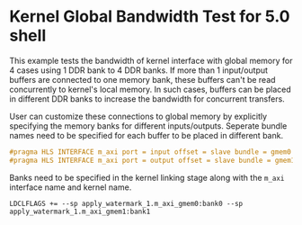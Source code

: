 Kernel Global Bandwidth Test for 5.0 shell
===========================================

This example tests the bandwidth of kernel interface with global memory for 4 cases using 1 DDR bank to 4 DDR banks.
If more than 1 input/output buffers are connected to one memory bank, these buffers can't be read concurrently to kernel's local memory. In such cases, buffers can be placed in different DDR banks to increase the bandwidth for concurrent transfers.

User can customize these connections to global memory by explicitly specifying the memory banks for different inputs/outputs.
Seperate bundle names need to be specified for each buffer to be placed in different bank.

```c++
#pragma HLS INTERFACE m_axi port = input offset = slave bundle = gmem0
#pragma HLS INTERFACE m_axi port = output offset = slave bundle = gmem1
```
Banks need to be specified in the kernel linking stage along with the `m_axi` interface name and kernel name.
```
LDCLFLAGS += --sp apply_watermark_1.m_axi_gmem0:bank0 --sp apply_watermark_1.m_axi_gmem1:bank1
```
